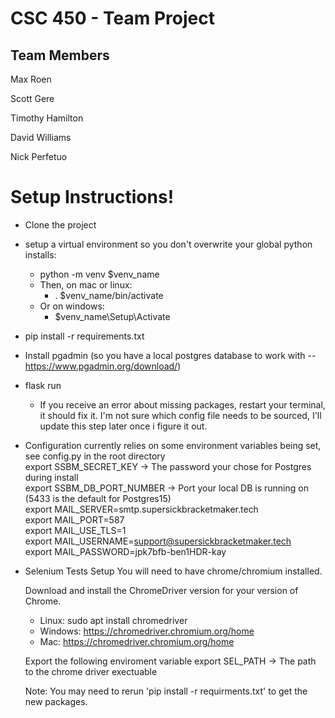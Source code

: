 # CSC 450 - Team Project
## Team Members

Max Roen

Scott Gere

Timothy Hamilton

David Williams

Nick Perfetuo

# Setup Instructions!
* Clone the project
* setup a virtual environment so you don't overwrite your global python installs:
  * python -m venv $venv_name
  * Then, on mac or linux:
    * . $venv_name/bin/activate
  * Or on windows:
    * $venv_name\Setup\Activate
* pip install -r requirements.txt  
* Install pgadmin (so you have a local postgres database to work with -- https://www.pgadmin.org/download/)
* flask run
  * If you receive an error about missing packages, restart your terminal, it should fix it. I'm not sure which config file needs to be sourced, I'll update this step later once i figure it out.  
* Configuration currently relies on some environment variables being set, see config.py in the root directory  
  export SSBM_SECRET_KEY -> The password your chose for Postgres during install  
  export SSBM_DB_PORT_NUMBER -> Port your local DB is running on (5433 is the default for Postgres15)  
  export MAIL_SERVER=smtp.supersickbracketmaker.tech  
  export MAIL_PORT=587  
  export MAIL_USE_TLS=1  
  export MAIL_USERNAME=support@supersickbracketmaker.tech  
  export MAIL_PASSWORD=jpk7bfb-ben1HDR-kay

* Selenium Tests Setup
  You will need to have chrome/chromium installed.

  Download and install the ChromeDriver version for your version of Chrome.
  * Linux: sudo apt install chromedriver
  * Windows: https://chromedriver.chromium.org/home
  * Mac: https://chromedriver.chromium.org/home

  Export the following enviroment variable
  export SEL_PATH -> The path to the chrome driver exectuable

  Note: You may need to rerun 'pip install -r requirments.txt' to get the new packages.
